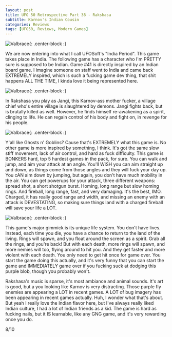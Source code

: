 ```yaml
---
layout: post
title: UFO 50 Retrospective Part 38 - Rakshasa
subtitle: Karnov's Indian Cousin
categories: Reviews
tags: [UFO50, Reviews, Modern Games]
---
```


![Valbrace](https://imgur.com/Np50uZ1.png){: .center-block :}

We are now entering into what I call UFOSoft's "India Period". This game takes place in India. The following game has a character who I'm PRETTY sure is supposed to be Indian. Game #41 is directly inspired by an Indian board game. I imagine someone on staff went to India and came back EXTREMELY inspired, which is such a fucking game dev thing, that shit happens ALL THE TIME, I kinda love it being represented here.


![Valbrace](https://imgur.com/n3mxrWG.png){: .center-block :}

In Rakshasa you play as Jangi, this Karnov-ass mother fucker, a village chief who's entire village is slaughtered by demons. Jangi fights back, but is brutally killed as well. However, he finds himself re-awakening as a spirit, clinging to life. He can regain control of his body and fight on, in revenge for his people.

![Valbrace](https://imgur.com/Q6x5Lnr.png){: .center-block :}

Y'all like Ghosts n' Goblins? Cause that's EXTREMELY what this game is. No other game is more inspired by something, I think. It's got the same slow stiff movement, lack of air control, and hard as fuck difficulty. This game is BONKERS hard, top 5 hardest games in the pack, for sure. You can walk and jump, and aim your attack at an angle. You'll WISH you can aim straight up and down, as things come from those angles and they will fuck your day up. You cAN aim down by jumping, but again, you don't have much mobility in the air. You can get powerups for your attack, three different weapons: spread shot, a short shotgun burst. Homing, long range but slow homing rings. And fireball, long range, fast, and very damaging. It's the best, IMO. Charged, it has really good range and width, and missing an enemy with an attack is DEVESTATING, so making sure things land with a charged fireball will save your life a LOT.

![Valbrace](https://imgur.com/iuyPtik.png){: .center-block :}

This game's major gimmick is its unique life system. You don't have lives. Instead, each time you die, you have a chance to return to the land of the living. Rings will spawn, and you float around the screen as a spirit. Grab all the rings, and you're back! But with each death, more rings will spawn, and more nemies will too, flying around to hit you. And they get faster and more violent with each death. You only need to get hit once for game over. You start the game doing this actually, and it's very funny that you can start the game and IMMEDIATELY game over if you fucking suck at dodging this purple blob, though you probably won't.

Rakshasa's music is sparse, it's most ambiance and animal sounds. It's art is good, but a you looking like Karnov is very distracting. Those purple fly enemies are appearing a LOT in recent games. A LOT of bug imagery has been appearing in recent games actually. Huh, I wonder what that's about. But yeah I really love the Indian flavor here, but I've always really liked Indian culture, I had a lot of Indian friends as a kid. The game is hard as fucking nails, but it IS learnable, like any GNG game, and it's very rewarding once you do.

8/10